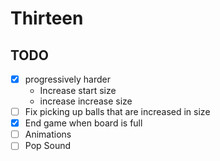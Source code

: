 # **Thirteen**


## **TODO**

- [X] progressively harder
  - Increase start size
  - increase increase size
- [ ] Fix picking up balls that are increased in size
- [X] End game when board is full  
- [ ] Animations
- [ ] Pop Sound
